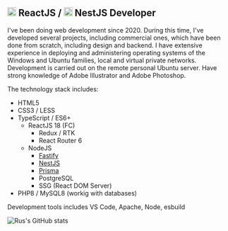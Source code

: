 ## <img src="https://upload.wikimedia.org/wikipedia/commons/a/a7/React-icon.svg" width="20" height="20" />  ReactJS / <img src="https://upload.wikimedia.org/wikipedia/commons/a/a8/NestJS.svg" width="20" height="20" /> NestJS Developer

I've been doing web development since 2020. During this time, I've developed several projects, including commercial ones, which have been done from scratch, including design and backend. I have extensive experience in deploying and administering operating systems of the Windows and Ubuntu families, local and virtual private networks. Development is carried out on the remote personal Ubuntu server. Have strong knowledge of Adobe Illustrator and Adobe Photoshop.

The technology stack includes:
- HTML5
- CSS3 / LESS
- TypeScript / ES6+
  - ReactJS 18 (FC)
    - Redux / RTK
    - React Router 6
  - NodeJS
    - [Fastify](https://www.fastify.io/)
    - [NestJS](https://nestjs.com/)
    - [Prisma](https://www.prisma.io/)
    - PostgreSQL
    - SSG (React DOM Server)
- PHP8 / MySQL8 (workig with databases)

Development tools includes VS Code, Apache, Node, esbuild

![Rus's GitHub stats](https://github-readme-stats.vercel.app/api?username=rus-sharafiev&count_private=true&show_icons=true&theme=transparent)
